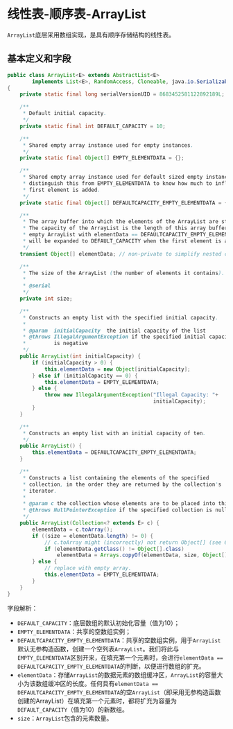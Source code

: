 # 线性表-顺序表-ArrayList

`ArrayList`底层采用数组实现，是具有顺序存储结构的线性表。

## 基本定义和字段

```java
public class ArrayList<E> extends AbstractList<E>
        implements List<E>, RandomAccess, Cloneable, java.io.Serializable
{
    private static final long serialVersionUID = 8683452581122892189L;

    /**
     * Default initial capacity.
     */
    private static final int DEFAULT_CAPACITY = 10;

    /**
     * Shared empty array instance used for empty instances.
     */
    private static final Object[] EMPTY_ELEMENTDATA = {};

    /**
     * Shared empty array instance used for default sized empty instances. We
     * distinguish this from EMPTY_ELEMENTDATA to know how much to inflate when
     * first element is added.
     */
    private static final Object[] DEFAULTCAPACITY_EMPTY_ELEMENTDATA = {};

    /**
     * The array buffer into which the elements of the ArrayList are stored.
     * The capacity of the ArrayList is the length of this array buffer. Any
     * empty ArrayList with elementData == DEFAULTCAPACITY_EMPTY_ELEMENTDATA
     * will be expanded to DEFAULT_CAPACITY when the first element is added.
     */
    transient Object[] elementData; // non-private to simplify nested class access

    /**
     * The size of the ArrayList (the number of elements it contains).
     *
     * @serial
     */
    private int size;

    /**
     * Constructs an empty list with the specified initial capacity.
     *
     * @param  initialCapacity  the initial capacity of the list
     * @throws IllegalArgumentException if the specified initial capacity
     *         is negative
     */
    public ArrayList(int initialCapacity) {
        if (initialCapacity > 0) {
            this.elementData = new Object[initialCapacity];
        } else if (initialCapacity == 0) {
            this.elementData = EMPTY_ELEMENTDATA;
        } else {
            throw new IllegalArgumentException("Illegal Capacity: "+
                                               initialCapacity);
        }
    }

    /**
     * Constructs an empty list with an initial capacity of ten.
     */
    public ArrayList() {
        this.elementData = DEFAULTCAPACITY_EMPTY_ELEMENTDATA;
    }

    /**
     * Constructs a list containing the elements of the specified
     * collection, in the order they are returned by the collection's
     * iterator.
     *
     * @param c the collection whose elements are to be placed into this list
     * @throws NullPointerException if the specified collection is null
     */
    public ArrayList(Collection<? extends E> c) {
        elementData = c.toArray();
        if ((size = elementData.length) != 0) {
            // c.toArray might (incorrectly) not return Object[] (see 6260652)
            if (elementData.getClass() != Object[].class)
                elementData = Arrays.copyOf(elementData, size, Object[].class);
        } else {
            // replace with empty array.
            this.elementData = EMPTY_ELEMENTDATA;
        }
    }
}
```

字段解析：

- `DEFAULT_CAPACITY`：底层数组的默认初始化容量（值为10）；
- `EMPTY_ELEMENTDATA`：共享的空数组实例；
- `DEFAULTCAPACITY_EMPTY_ELEMENTDATA`：共享的空数组实例，用于`ArrayList`默认无参构造函数，创建一个空列表`ArrayList`。我们将此与`EMPTY_ELEMENTDATA`区别开来，在填充第一个元素时，会进行`elementData == DEFAULTCAPACITY_EMPTY_ELEMENTDATA`的判断，以便进行数组的扩充。
- `elementData`：存储`ArrayList`的数据元素的数组缓冲区，`ArrayList`的容量大小为该数组缓冲区的长度。任何具有`elementData == DEFAULTCAPACITY_EMPTY_ELEMENTDATA`的空`ArrayList`（即采用无参构造函数创建的ArrayList）在填充第一个元素时，都将扩充为容量为`DEFAULT_CAPACITY`（值为10）的新数组。
- `size`：`ArrayList`包含的元素数量。
